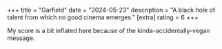 +++
title = "Garfield"
date = "2024-05-23"
description = "A black hole of talent from which no good cinema emerges."
[extra]
rating = 6
+++

My score is a bit inflated here because of the kinda-accidentally-vegan message.

